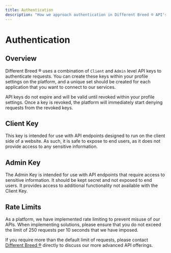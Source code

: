 ```yaml
---
title: Authentication
description: "How we approach authentication in Different Breed ® API's"
---
```


# Authentication

## Overview

Different Breed ® uses a combination of `Client` and `Admin` level API keys to authenticate requests. You can create these keys within your profile settings on the platform, and a unique set should be created for each application that you want to connect to our services.

API keys do not expire and will be valid until revoked within your profile settings. Once a key is revoked, the platform will immediately start denying requests from the revoked keys.

## Client Key

This key is intended for use with API endpoints designed to run on the client side of a website. As such, it is safe to expose to end users, as it does not provide access to any sensitive information.

## Admin Key

The Admin Key is intended for use with API endpoints that require access to sensitive information. It should be kept secret and not exposed to end users. It provides access to additional functionality not available with the Client Key.

## Rate Limits

As a platform, we have implemented rate limiting to prevent misuse of our APIs. When implementing solutions, please ensure that you do not exceed the limit of 250 requests per 10 seconds that we have imposed.

If you require more than the default limit of requests, please contact [Different Breed ®](https://differentbreed.events/) directly to discuss our more advanced API offerings.
